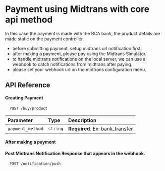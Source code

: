 # Payment using Midtrans with core api method

In this case the payment is made with the BCA bank, the product details are made static on the payment controller.

- before submitting payment, setup midtrans url notification first.
- after making a payment, please pay using the Midtrans Simulator.
- to handle midtrans notifications on the local server, we can use a webhook to catch notifications from midtrans after paying.
- please set your webhook url on the midtrans configuration menu.

## API Reference
#### Creating Payment

```http
  POST /buy/product
```
| Parameter        | Type     | Description                       |
| :--------        | :------- | :-------------------------------- |
| `payment_method` | `string` | **Required**. Ex: bank_transfer   |


#### After making a payment
#### Post Midtrans Notification Response that appears in the webhook.

```http
  POST /notification/push
```
